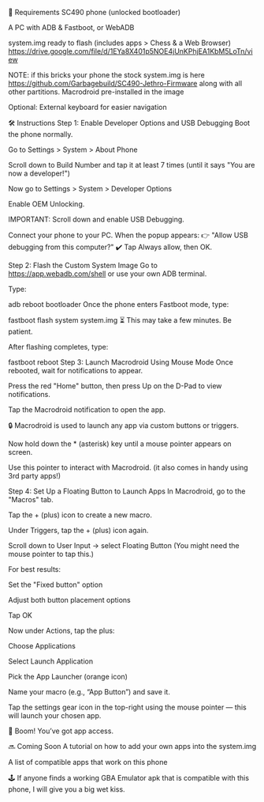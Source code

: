 🔧 Requirements
SC490 phone (unlocked bootloader)

A PC with ADB & Fastboot, or WebADB

system.img ready to flash (includes apps > Chess & a Web Browser) https://drive.google.com/file/d/1EYa8X401p5NOE4jUnKPhjEA1KbM5LoTn/view



NOTE: if this bricks your phone the stock system.img is here https://github.com/Garbagebuild/SC490-Jethro-Firmware along with all other partitions.
Macrodroid pre-installed in the image

Optional: External keyboard for easier navigation

🛠️ Instructions
Step 1: Enable Developer Options and USB Debugging
Boot the phone normally.

Go to Settings > System > About Phone

Scroll down to Build Number and tap it at least 7 times (until it says "You are now a developer!")

Now go to Settings > System > Developer Options

Enable OEM Unlocking.

IMPORTANT: Scroll down and enable USB Debugging.

Connect your phone to your PC. When the popup appears:
👉 "Allow USB debugging from this computer?"
✔️ Tap Always allow, then OK.

Step 2: Flash the Custom System Image
Go to https://app.webadb.com/shell or use your own ADB terminal.

Type:

adb reboot bootloader
Once the phone enters Fastboot mode, type:

fastboot flash system system.img
⏳ This may take a few minutes. Be patient.

After flashing completes, type:

fastboot reboot
Step 3: Launch Macrodroid Using Mouse Mode
Once rebooted, wait for notifications to appear.

Press the red "Home" button, then press Up on the D-Pad to view notifications.

Tap the Macrodroid notification to open the app.

🔒 Macrodroid is used to launch any app via custom buttons or triggers.

Now hold down the * (asterisk) key until a mouse pointer appears on screen.

Use this pointer to interact with Macrodroid. (it also comes in handy using 3rd party apps!)

Step 4: Set Up a Floating Button to Launch Apps
In Macrodroid, go to the "Macros" tab.

Tap the + (plus) icon to create a new macro.

Under Triggers, tap the + (plus) icon again.

Scroll down to User Input → select Floating Button
(You might need the mouse pointer to tap this.)

For best results:

Set the "Fixed button" option

Adjust both button placement options

Tap OK

Now under Actions, tap the plus:

Choose Applications

Select Launch Application

Pick the App Launcher (orange icon)

Name your macro (e.g., “App Button”) and save it.

Tap the settings gear icon in the top-right using the mouse pointer — this will launch your chosen app.

🎉 Boom! You’ve got app access.

🔜 Coming Soon
A tutorial on how to add your own apps into the system.img

A list of compatible apps that work on this phone

🕹️ If anyone finds a working GBA Emulator apk that is compatible with this phone, I will give you a big wet kiss.

